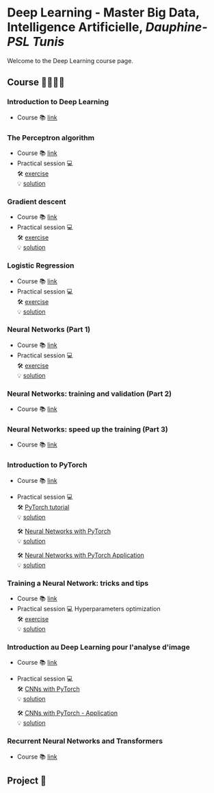 # Deep Learning - Master Big Data, Intelligence Artificielle, *Dauphine-PSL Tunis*

Welcome to the Deep Learning course page. 

## Course 👨🏼‍🎓📖

### Introduction to Deep Learning 
- Course 📚 [link](https://drive.google.com/file/d/1iL5JYNi2gfLReKfLSG7xwW4iKVqrkOjI/view)  
 
### The Perceptron algorithm
- Course 📚 [link](https://drive.google.com/file/d/1PeZA0_R8zIYvfcAD4YzxCkUQR-4P8CN7/view) 
- Practical session 💻  
    🛠️ [exercise](https://drive.google.com/file/d/1TyAhE5VQ373_ZoDagHBDjr24cqFw5OfY/view?usp=sharing)  
    💡 [solution](https://drive.google.com/file/d/1Baota3WZZW-lDw0VEm3FrpCF5JRRtXe-/view)  

### Gradient descent 
- Course 📚 [link](https://drive.google.com/file/d/10pGlP2uixosX4ZP66R_FmsY9GE7Ft0XO/view)  
- Practical session 💻  
    🛠️ [exercise](https://drive.google.com/file/d/1EIfkfmOsUbZXp9OjV4gsuIm4Rq1nKNwD/view?usp=drive_link)  
    💡 [solution](https://drive.google.com/file/d/1A4CSSEaKKq3WXKGNBxJjj_akuA-UtLUI/view?usp=drive_link)  

### Logistic Regression
- Course 📚 [link](https://drive.google.com/file/d/1fhCpgPYATfUIAFOQ1mQyA2Q7qIWnRzoG/view)  
- Practical session 💻  
    🛠️ [exercise](https://drive.google.com/file/d/1XZ_F87BQDSwTnAinyHZgZuGpUixTUsk7/view?usp=drive_link)  
    💡 [solution](https://drive.google.com/file/d/1u0kCHmSLByeEfimA6mARGC8L8rt1nTTu/view?usp=drive_link)  

### Neural Networks (Part 1)
- Course 📚 [link](https://drive.google.com/file/d/16TliiCrmZLSjvRPYrcYTUNU56JUWvAPs/view)  
- Practical session 💻  
    🛠️ [exercise](https://drive.google.com/file/d/1HLVXV1Wrty97-gGY4S2lxbmO5ybWjZNC/view?usp=drive_link)  
    💡 [solution](https://drive.google.com/file/d/11e2eqM-lPrRoWPs2YpdW4io4-q2ZoxRT/view?usp=sharing)  

### Neural Networks: training and validation (Part 2)
- Course 📚 [link](https://drive.google.com/file/d/1psQjlO5yDEGLgaTHikkwzjxvFHatCO6_/view)  

### Neural Networks: speed up the training (Part 3)
- Course 📚 [link](https://drive.google.com/file/d/13f8-YU44dnHKW_8Zy9PzdAuR6vuI5B24/view)   

### Introduction to PyTorch
- Course 📚 [link](https://drive.google.com/file/d/1-rl9gaI7FXW5b87v6vyX1jZzXCEFfeAa/view)   
- Practical session 💻  
    🛠️ [PyTorch tutorial](https://drive.google.com/file/d/1yZ9VD6aGAruVpCr8jI9CcFGYnt-HNV4W/view?usp=drive_link)   
    💡 [solution](https://drive.google.com/file/d/1vfXr6MCZ1FUICz8bk618qh7ugbB3DMO2/view)   

    🛠️ [Neural Networks with PyTorch](https://drive.google.com/file/d/1oKCJ2DRvO-5VOJI-KkLjG9w0SZYnIEKi/view?usp=drive_link)   
    💡 [solution](https://drive.google.com/file/d/1T5iKz8eJtT6UW_AwZr2TKNA8bFQkeay-/view?usp=drive_link)   
    
    🛠️ [Neural Networks with PyTorch Application](https://drive.google.com/file/d/1pwa8DU3Yd_rQ_pVUPuXyGLPOR6OxwECp/view?usp=drive_link)  
    💡 [solution](https://drive.google.com/file/d/1jx-3lUkuDTNLPDVpUXnzh8HYnFvepUrn/view?usp=drive_link)  

### Training a Neural Network: tricks and tips
- Course 📚 [link](https://drive.google.com/file/d/1hPkK6K9vGBCwqWWiEt5yJde_OqNnpltF/view)    
- Practical session 💻 Hyperparameters optimization  
    🛠️ [exercise](https://drive.google.com/file/d/1VkssQVf4rALjwwWgSchFGMi5SXRuypgH/view?usp=drive_link)    
    💡 [solution](https://drive.google.com/file/d/1xxPwmJEbRsRGKH1FolA9rDPiKut2IhJZ/view?usp=drive_link)    


### Introduction au Deep Learning pour l'analyse d'image
- Course 📚 [link](https://drive.google.com/file/d/1-rl9gaI7FXW5b87v6vyX1jZzXCEFfeAa/view)   
- Practical session 💻  
    🛠️ [CNNs with PyTorch](https://drive.google.com/file/d/1ynNSxRKcXrmIuGJDPs0E7AaVsR1dlVNH/view?usp=drive_link)   
    💡 [solution](https://drive.google.com/file/d/1gfklORaKMsAtomFmomQifC9coCRYGyt4/view?usp=drive_link)   
    
    🛠️ [CNNs with PyTorch - Application](https://drive.google.com/file/d/1ePxgLZgSWzmEl3Y8ITmAZgDciR4Qfsaz/view?usp=drive_link)   
    💡 [solution](https://drive.google.com/file/d/1wAuDbvWOsVx-hQ5jBOBWZoLvd3NER72F/view?usp=drive_link)    

### Recurrent Neural Networks and Transformers
- Course 📚 [link](https://drive.google.com/file/d/14EwFqhys0PZHuwKVjRhPZGocMiF8EEQm/view?usp=sharing)   


## Project 📝


